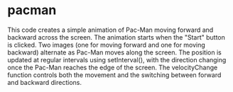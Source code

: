 # pacman

This code creates a simple animation of Pac-Man moving forward and backward across the screen. 
The animation starts when the "Start" button is clicked.
Two images (one for moving forward and one for moving backward) alternate as Pac-Man moves along the screen.
The position is updated at regular intervals using setInterval(), with the direction changing once the Pac-Man reaches the edge of the screen.
The velocityChange function controls both the movement and the switching between forward and backward directions.
